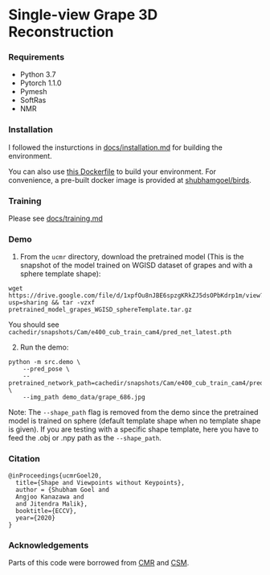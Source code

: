 # Single-view Grape 3D Reconstruction


### Requirements
- Python 3.7
- Pytorch 1.1.0
- Pymesh
- SoftRas
- NMR

### Installation
I followed the insturctions in [docs/installation.md](docs/installation.md) for building the environment.

You can also use [this Dockerfile](Dockerfile) to build your environment. For convenience, a pre-built docker image is provided at [shubhamgoel/birds](https://hub.docker.com/r/shubhamgoel/birds). 

### Training
Please see [docs/training.md](docs/training.md)

### Demo
1. From the `ucmr` directory, download the pretrained model (This is the snapshot of the model trained on WGISD dataset of grapes and with a sphere template shape):
```
wget https://drive.google.com/file/d/1xpfOu8nJBE6spzgKRkZJ5dsOPbKdrp1m/view?usp=sharing && tar -vzxf pretrained_model_grapes_WGISD_sphereTemplate.tar.gz
```
You should see `cachedir/snapshots/Cam/e400_cub_train_cam4/pred_net_latest.pth`

2. Run the demo:
```
python -m src.demo \
    --pred_pose \
    --pretrained_network_path=cachedir/snapshots/Cam/e400_cub_train_cam4/pred_net_latest.pth \
    --img_path demo_data/grape_686.jpg
```
Note: The ` --shape_path ` flag is removed from the demo since the pretrained model is trained on sphere (default template shape when no template shape is given). If you are testing with a specific shape template, here you have to feed the .obj or .npy path as the ` --shape_path `. 


### Citation

```
@inProceedings{ucmrGoel20,
  title={Shape and Viewpoints without Keypoints},
  author = {Shubham Goel and
  Angjoo Kanazawa and
  and Jitendra Malik},
  booktitle={ECCV},
  year={2020}
}
```

### Acknowledgements
Parts of this code were borrowed from [CMR](https://github.com/akanazawa/cmr) and [CSM](https://github.com/nileshkulkarni/csm/).
